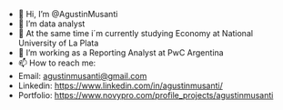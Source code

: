 - 👋 Hi, I’m @AgustinMusanti
- 👀 I’m data analyst
- 🌱 At the same time i´m currently studying Economy at National University of La Plata
- 📌 I’m working as a Reporting Analyst at PwC Argentina
- 📫 How to reach me:
- Email: agustinmusanti@gmail.com
- Linkedin: https://www.linkedin.com/in/agustinmusanti/
- Portfolio: https://www.novypro.com/profile_projects/agustinmusanti

<!---
AgustinMusanti/AgustinMusanti is a ✨ special ✨ repository because its `README.md` (this file) appears on your GitHub profile.
You can click the Preview link to take a look at your changes.
--->
